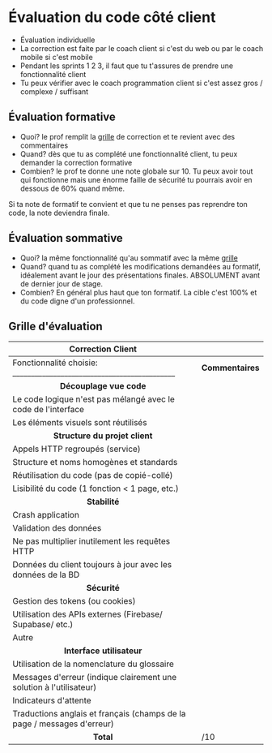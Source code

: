 # Évaluation du code côté client

- Évaluation individuelle
- La correction est faite par le coach client si c'est du web ou par le coach mobile si c'est mobile
- Pendant les sprints 1 2 3, il faut que tu t'assures de prendre une fonctionnalité client
- Tu peux vérifier avec le coach programmation client si c'est assez gros / complexe / suffisant

## Évaluation formative

- Quoi? le prof remplit la [grille](_09-grilles/Grille-Code-Client.xlsx) de correction et te revient avec des commentaires
- Quand? dès que tu as complété une fonctionnalité client, tu peux demander la correction formative
- Combien? le prof te donne une note globale sur 10. Tu peux avoir tout qui fonctionne mais une énorme faille de sécurité tu pourrais avoir en dessous de 60% quand même.

Si ta note de formatif te convient et que tu ne penses pas reprendre ton code, la note deviendra finale.

## Évaluation sommative

- Quoi? la même fonctionnalité qu'au sommatif avec la même [grille](_09-grilles/Grille-Code-Client.xlsx)
- Quand? quand tu as complété les modifications demandées au formatif, idéalement avant le jour des présentations
finales. ABSOLUMENT avant de dernier jour de stage.
- Combien? En général plus haut que ton formatif. La cible c'est 100% et du code digne d'un professionnel.

## Grille d'évaluation


| **Correction Client**                                                        |                    |
| ---------------------------------------------------------------------------- | ------------------ |
| Fonctionnalité choisie: ____________________________________________         |  **Commentaires**  |
| <center>**Découplage vue code**</center>                                     |                    |
| Le code logique n'est pas mélangé avec le code de l'interface                |                    |
| Les éléments visuels sont réutilisés                                         |                    |
| <center>**Structure du projet client**</center>                              |                    |
| Appels HTTP regroupés (service)                                              |                    |
| Structure et noms homogènes et standards                                     |                    |
| Réutilisation du code (pas de copié-collé)                                   |                    |
| Lisibilité du code (1 fonction < 1 page, etc.)                               |                    |
| <center>**Stabilité**</center>                                               |                    |
| Crash application                                                            |                    |
| Validation des données                                                       |                    |
| Ne pas multiplier inutilement les requêtes HTTP                              |                    |
| Données du client toujours à jour avec les données de la BD                  |                    |
| <center>**Sécurité**</center>                                                |                    |
| Gestion des tokens (ou cookies)                                              |                    |
| Utilisation des APIs externes (Firebase/ Supabase/ etc.)                     |                    |
| Autre                                                                        |                    |
| <center>**Interface utilisateur**</center>                                   |                    |
| Utilisation de la nomenclature du glossaire                                  |                    |
| Messages d'erreur (indique clairement une solution à l'utilisateur)          |                    |
| Indicateurs d'attente                                                        |                    |
| Traductions anglais et français (champs de la page / messages d'erreur)      |                    |
| <center>**Total**</center>                                                   | /10                |